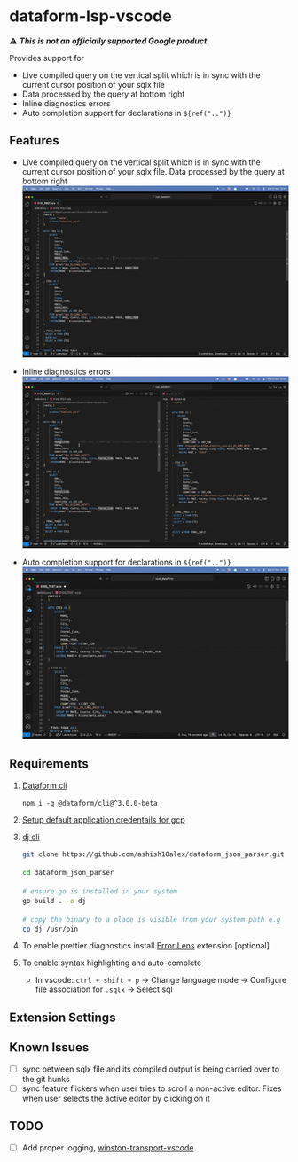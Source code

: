 # dataform-lsp-vscode

⚠️ ***This is not an officially supported Google product.***


Provides support for

* Live compiled query on the vertical split which is in sync with the current cursor position of your sqlx file
* Data processed by the query at bottom right
* Inline diagnostics errors
* Auto completion support for declarations in `${ref("..")}`

## Features

* Live compiled query on the vertical split which is in sync with the current cursor position of your sqlx file. Data processed by the query at bottom right
![compilation](media/images/compilation.gif)

* Inline diagnostics errors
![diagnostics](media/images/diagnostics.gif)

* Auto completion support for declarations in `${ref("..")}`
![auto-completion](media/images/auto-completion.gif)

## Requirements

1. [Dataform cli](https://cloud.google.com/dataform/docs/use-dataform-cli)

   `npm i -g @dataform/cli@^3.0.0-beta`

2. [Setup default application credentails for gcp](https://cloud.google.com/docs/authentication/provide-credentials-adc)

3. [dj cli](https://github.com/ashish10alex/dataform_json_parser)

   ```bash
   git clone https://github.com/ashish10alex/dataform_json_parser.git

   cd dataform_json_parser

   # ensure go is installed in your system
   go build . -o dj

   # copy the binary to a place is visible from your system path e.g
   cp dj /usr/bin
   ```

4. To enable prettier diagnostics install [Error Lens](https://marketplace.visualstudio.com/items?itemName=usernamehw.errorlens) extension [optional]

5. To enable syntax highlighting and auto-complete
   * In vscode: `ctrl + shift + p` -> Change language mode -> Configure file association for `.sqlx` -> Select sql

## Extension Settings


## Known Issues

- [ ] sync between sqlx file and its compiled output is being carried over to the git hunks
- [ ] sync feature flickers when user tries to scroll a non-active editor. Fixes when user selects the active editor by clicking on it

## TODO

- [ ] Add proper logging, [winston-transport-vscode](https://github.com/loderunner/winston-transport-vscode)


